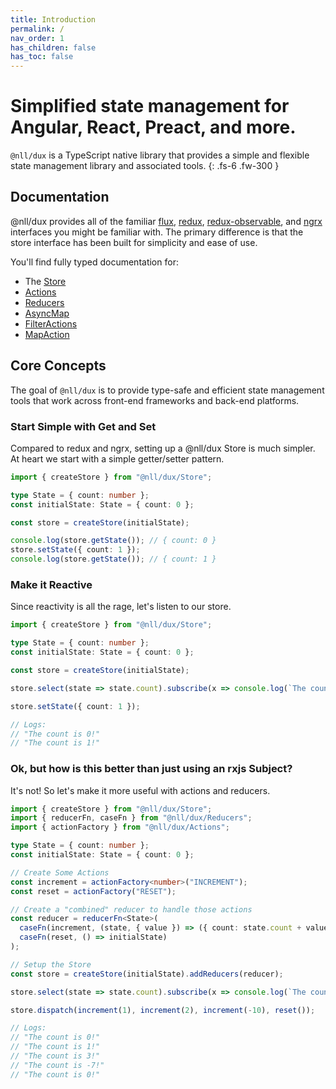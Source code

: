 ```yaml
---
title: Introduction
permalink: /
nav_order: 1
has_children: false
has_toc: false
---
```


# Simplified state management for Angular, React, Preact, and more.

`@nll/dux` is a TypeScript native library that provides a simple and flexible state management library and associated tools.
{: .fs-6 .fw-300 }

## Documentation

@nll/dux provides all of the familiar [flux](https://facebook.github.io/flux/), [redux](https://redux.js.org/), [redux-observable](https://redux-observable.js.org/), and [ngrx](https://ngrx.io/) interfaces you might be familiar with. The primary difference is that the store interface has been built for simplicity and ease of use.

You'll find fully typed documentation for:

- The [Store](./modules/Store.ts.html)
- [Actions](./modules/Actions.ts.html)
- [Reducers](./modules/Reducers.ts.html)
- [AsyncMap](./modules/AsyncMap.ts.html)
- [FilterActions](./modules/FilterActions.ts.html)
- [MapAction](./modules/MapAction.ts.html)

## Core Concepts

The goal of `@nll/dux` is to provide type-safe and efficient state management tools that work across front-end frameworks and back-end platforms.

### Start Simple with Get and Set

Compared to redux and ngrx, setting up a @nll/dux Store is much simpler. At heart we start with a simple getter/setter pattern.

```typescript
import { createStore } from "@nll/dux/Store";

type State = { count: number };
const initialState: State = { count: 0 };

const store = createStore(initialState);

console.log(store.getState()); // { count: 0 }
store.setState({ count: 1 });
console.log(store.getState()); // { count: 1 }
```

### Make it Reactive

Since reactivity is all the rage, let's listen to our store.

```typescript
import { createStore } from "@nll/dux/Store";

type State = { count: number };
const initialState: State = { count: 0 };

const store = createStore(initialState);

store.select(state => state.count).subscribe(x => console.log(`The count is ${x}!`));

store.setState({ count: 1 });

// Logs:
// "The count is 0!"
// "The count is 1!"
```

### Ok, but how is this better than just using an rxjs Subject?

It's not! So let's make it more useful with actions and reducers.

```typescript
import { createStore } from "@nll/dux/Store";
import { reducerFn, caseFn } from "@nll/dux/Reducers";
import { actionFactory } from "@nll/dux/Actions";

type State = { count: number };
const initialState: State = { count: 0 };

// Create Some Actions
const increment = actionFactory<number>("INCREMENT");
const reset = actionFactory("RESET");

// Create a "combined" reducer to handle those actions
const reducer = reducerFn<State>(
  caseFn(increment, (state, { value }) => ({ count: state.count + value })),
  caseFn(reset, () => initialState)
);

// Setup the Store
const store = createStore(initialState).addReducers(reducer);

store.select(state => state.count).subscribe(x => console.log(`The count is ${x}!`));

store.dispatch(increment(1), increment(2), increment(-10), reset());

// Logs:
// "The count is 0!"
// "The count is 1!"
// "The count is 3!"
// "The count is -7!"
// "The count is 0!"
```
